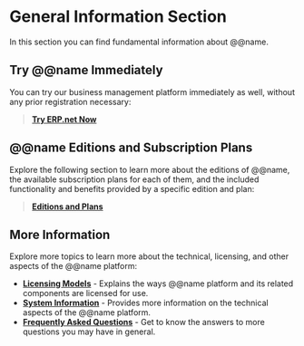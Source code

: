 # General Information Section

In this section you can find fundamental information about @@name.  

## Try @@name Immediately

You can try our business management platform immediately as well, without any prior registration necessary:  

> **[Try ERP.net Now](~/information/try-our-system.md)**

## @@name Editions and Subscription Plans

Explore the following section to learn more about the editions of @@name, the available subscription plans for each of them, and the included functionality and benefits provided by a specific edition and plan:  

> **[Editions and Plans](~/information/editions-and-plans/index.md)**

## More Information

Explore more topics to learn more about the technical, licensing, and other aspects of the @@name platform:  

* **[Licensing Models](~/information/licensing/index.md)** - Explains the ways @@name platform and its related components are licensed for use. 
* **[System Information](~/information/system-information/index.md)** - Provides more information on the technical aspects of the @@name platform. 
* **[Frequently Asked Questions](~/information/faq/index.md)** - Get to know the answers to more questions you may have in general.  
